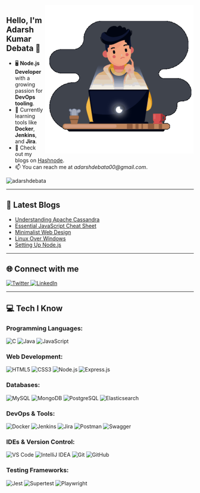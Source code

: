 <img align="right" width="400" src="https://github.com/adarshdebata/adarshdebata/blob/main/Animation.gif">

## Hello, I'm Adarsh Kumar Debata 👋

- 🖥️ **Node.js Developer** with a growing passion for **DevOps tooling**.
- 🌟 Currently learning tools like **Docker**, **Jenkins**, and **Jira**.
- 📝 Check out my blogs on [Hashnode](https://hashnode.com/@adarshdebata).
- 📫 You can reach me at _adarshdebata00@gmail.com_.

<p align="left">
  <img src="https://komarev.com/ghpvc/?username=adarshdebata&label=Profile%20views&color=0e75b6&style=flat" alt="adarshdebata" />
</p>

---

## 📝 Latest Blogs
<!-- BLOG-POST-LIST:START -->
- [Understanding Apache Cassandra](https://adarshh.hashnode.dev/understanding-apache-cassandra)
- [Essential JavaScript Cheat Sheet](https://adarshh.hashnode.dev/javascript-essential-concepts-for-nodejs-developers)
- [Minimalist Web Design](https://adarshh.hashnode.dev/minimalist-web-design)
- [Linux Over Windows](https://adarshh.hashnode.dev/linux-over-windows)
- [Setting Up Node.js](https://adarshh.hashnode.dev/setting-up-a-nodejs-code-editors-and-tools)
<!-- BLOG-POST-LIST:END -->

---

## 🌐 Connect with me
<p align="left">
  <a href="https://twitter.com/adarsh_debata" target="_blank">
    <img src="https://img.shields.io/badge/Twitter-%23121011.svg?style=for-the-badge&logo=X&logoColor=white" alt="Twitter" />
  </a>
  <a href="https://linkedin.com/in/adarsh-kumar-debata" target="_blank">
    <img src="https://img.shields.io/badge/LinkedIn-%230A66C2.svg?style=for-the-badge&logo=LinkedIn&logoColor=white" alt="LinkedIn" />
  </a>
</p>

---

## 💻 Tech I Know

### Programming Languages:
<p align="left">
  <img src="https://img.shields.io/badge/C-%2300599C.svg?style=for-the-badge&logoColor=white" alt="C"/>
  <img src="https://img.shields.io/badge/Java-%23ED8B00.svg?style=for-the-badge&logo=java&logoColor=white" alt="Java"/>
  <img src="https://img.shields.io/badge/JavaScript-%23F7DF1E.svg?style=for-the-badge&logo=javascript&logoColor=black" alt="JavaScript"/>
</p>

### Web Development:
<p align="left">
  <img src="https://img.shields.io/badge/HTML5-%23E34F26.svg?style=for-the-badge&logo=html5&logoColor=white" alt="HTML5"/>
  <img src="https://img.shields.io/badge/CSS3-%231572B6.svg?style=for-the-badge&logo=css3&logoColor=white" alt="CSS3"/>
  <img src="https://img.shields.io/badge/Node.js-%23339933.svg?style=for-the-badge&logo=nodedotjs&logoColor=white" alt="Node.js"/>
  <img src="https://img.shields.io/badge/Express.js-%23000000.svg?style=for-the-badge&logo=express&logoColor=white" alt="Express.js"/>
</p>

### Databases:
<p align="left">
  <img src="https://img.shields.io/badge/MySQL-%2300f.svg?style=for-the-badge&logo=mysql&logoColor=white" alt="MySQL"/>
  <img src="https://img.shields.io/badge/MongoDB-%2347A248.svg?style=for-the-badge&logo=mongodb&logoColor=white" alt="MongoDB"/>
  <img src="https://img.shields.io/badge/PostgreSQL-%23336791.svg?style=for-the-badge&logo=postgresql&logoColor=white" alt="PostgreSQL"/>
  <img src="https://img.shields.io/badge/Elasticsearch-%23005571.svg?style=for-the-badge&logo=elasticsearch&logoColor=white" alt="Elasticsearch"/>
</p>

### DevOps & Tools:
<p align="left">
  <img src="https://img.shields.io/badge/Docker-%232496ED.svg?style=for-the-badge&logo=docker&logoColor=white" alt="Docker"/>
  <img src="https://img.shields.io/badge/Jenkins-%23D24939.svg?style=for-the-badge&logo=jenkins&logoColor=white" alt="Jenkins"/>
  <img src="https://img.shields.io/badge/Jira-%230052CC.svg?style=for-the-badge&logo=jira&logoColor=white" alt="Jira"/>
  <img src="https://img.shields.io/badge/Postman-%23FF6C37.svg?style=for-the-badge&logo=postman&logoColor=white" alt="Postman"/>
 <img src="https://img.shields.io/badge/Swagger-%2385EA2D.svg?style=for-the-badge&logo=swagger&logoColor=black" alt="Swagger"/>
</p>

### IDEs & Version Control:
<p align="left">
  <img src="https://img.shields.io/badge/VS%20Code-%23007ACC.svg?style=for-the-badge&logo=visual-studio-code&logoColor=white" alt="VS Code"/>
  <img src="https://img.shields.io/badge/IntelliJ%20IDEA-%23000000.svg?style=for-the-badge&logo=intellijidea&logoColor=white" alt="IntelliJ IDEA"/>
  <img src="https://img.shields.io/badge/Git-%23F05032.svg?style=for-the-badge&logo=git&logoColor=white" alt="Git"/>
  <img src="https://img.shields.io/badge/GitHub-%23121011.svg?style=for-the-badge&logo=github&logoColor=white" alt="GitHub"/>
</p>

### Testing Frameworks:
<p align="left">
  <img src="https://img.shields.io/badge/Jest-%23C21325.svg?style=for-the-badge&logo=jest&logoColor=white" alt="Jest"/>
  <img src="https://img.shields.io/badge/Supertest-%23FF6C37.svg?style=for-the-badge&logo=supertest&logoColor=white" alt="Supertest"/>
  <img src="https://img.shields.io/badge/Playwright-%232496ED.svg?style=for-the-badge&logo=playwright&logoColor=white" alt="Playwright"/>
</p>
